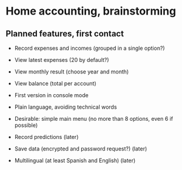 # Home accounting, brainstorming

## Planned features, first contact

+ Record expenses and incomes (grouped in a single option?)
+ View latest expenses (20 by default?)
+ View monthly result (choose year and month)
+ View balance (total per account)

+ First version in console mode
+ Plain language, avoiding technical words
+ Desirable: simple main menu (no more than 8 options, even 6 if possible)
+ Record predictions (later)
+ Save data (encrypted and password request?) (later)
+ Multilingual (at least Spanish and English) (later)
